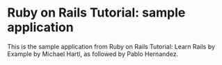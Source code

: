 # Ruby on Rails Tutorial: sample application

This is the sample application from Ruby on Rails Tutorial: Learn Rails by Example by Michael Hartl, as followed by Pablo Hernandez.